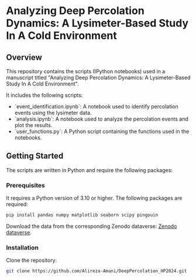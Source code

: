 
# Analyzing Deep Percolation Dynamics: A Lysimeter-Based Study In A Cold Environment

## Overview
<p>
This repository contains the scripts (IPython notebooks) used in a manuscript titled
"Analyzing Deep Percolation Dynamics: A Lysimeter-Based Study In A Cold Environment".

It includes the following scripts:
</p>

<ul>
    <li> `event_identification.ipynb`: A notebook used to identify percolation events using the lysimeter data. </li>
    <li> `analysis.ipynb`: A notebook used to analyze the percolation events and plot the results. </li>
    <li> `user_functions.py`: A Python script containing the functions used in the notebooks. </li>
</ul>


## Getting Started
<p>
The scripts are written in Python and require the following packages:
</p>


### Prerequisites
<p>
It requires a Python version of 3.10 or higher. The following packages are required:
</p>

```bash
pip install pandas numpy matplotlib seaborn scipy pingouin
```

<p>
Download the data from the corresponding Zenodo dataverse:
<a href="https://zenodo.org/records/10582140?token=eyJhbGciOiJIUzUxMiJ9.eyJpZCI6ImNjYzhmOWZkLTc0MDQtNDAzNy1hYmQ5LWI4YTM1MjJhZmIwYSIsImRhdGEiOnt9LCJyYW5kb20iOiJiOTY3NTY4M2RiZDEzZjE0ZTM0MTRkYTU5Yjg3NjZkOCJ9.k2S2VvJH3ULDV1nMmh56OL-IcIS9Xz_fX_zpxoJ5SAH9AvSzWUakT1YyvTiNmMMKwW0k2WsY2xlHCxuCGHCm-Q">Zenodo dataverse</a>.
</p>


### Installation
<p>
Clone the repository:
</p>

```bash
git clone https://github.com/Alireza-Amani/DeepPercolation_HP2024.git
```

